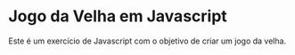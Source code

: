 # Jogo da Velha em Javascript

Este é um exercício de Javascript com o objetivo de criar um jogo da velha.